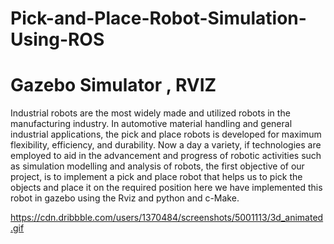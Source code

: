 # Pick-and-Place-Robot-Simulation-Using-ROS
# Gazebo Simulator , RVIZ

Industrial robots are the most widely made and utilized robots in the manufacturing industry. In automotive material handling and general industrial applications, the pick and place robots is developed for maximum flexibility, efficiency, and durability. Now a day a variety, if technologies are employed to aid in the advancement and progress of robotic activities such as simulation modelling and analysis of robots, the first objective of our project, is to implement a pick and place robot that helps us to pick the objects and place it on the required position here we have implemented this robot in gazebo using the Rviz and python and c-Make.

https://cdn.dribbble.com/users/1370484/screenshots/5001113/3d_animated.gif
